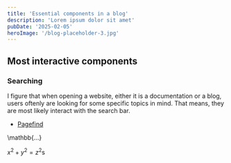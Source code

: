 ```yaml
---
title: 'Essential components in a blog'
description: 'Lorem ipsum dolor sit amet'
pubDate: '2025-02-05'
heroImage: '/blog-placeholder-3.jpg'
---
```


## Most interactive components
### Searching 
I figure that when opening a website, either it is a documentation or a blog, users oftenly are looking for some specific topics in mind. That means, they are most likely interact with the search bar.
- [Pagefind](https://pagefind.app/)

\mathbb{…}

$x^2 + y^2 = z^2$s
